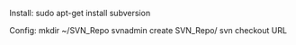 Install:
    sudo apt-get install subversion

Config:
    mkdir ~/SVN_Repo
    svnadmin create SVN_Repo/
    svn checkout URL